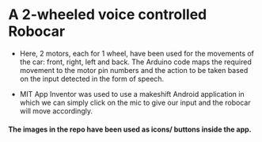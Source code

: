 # A 2-wheeled voice controlled Robocar

- Here, 2 motors, each for 1 wheel, have been used for the movements of the car: front, right, left and back. The Arduino code maps the required movement to the motor pin numbers and the action to be taken based on the input detected in the form of speech.

- MIT App Inventor was used to use a makeshift Android application in which we can simply click on the mic to give our input and the robocar will move accordingly.

#### The images in the repo have been used as icons/ buttons inside the app.
